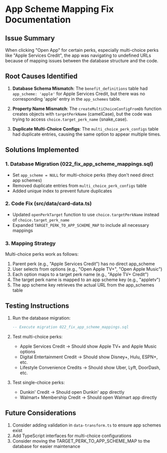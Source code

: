 # App Scheme Mapping Fix Documentation

## Issue Summary
When clicking "Open App" for certain perks, especially multi-choice perks like "Apple Services Credit", the app was navigating to undefined URLs because of mapping issues between the database structure and the code.

## Root Causes Identified

1. **Database Schema Mismatch**: The `benefit_definitions` table had `app_scheme: 'apple'` for Apple Services Credit, but there was no corresponding 'apple' entry in the `app_schemes` table.

2. **Property Name Mismatch**: The `createMultiChoiceConfigFromDb` function creates objects with `targetPerkName` (camelCase), but the code was trying to access `choice.target_perk_name` (snake_case).

3. **Duplicate Multi-Choice Configs**: The `multi_choice_perk_configs` table had duplicate entries, causing the same option to appear multiple times.

## Solutions Implemented

### 1. Database Migration (022_fix_app_scheme_mappings.sql)
- Set `app_scheme = NULL` for multi-choice perks (they don't need direct app schemes)
- Removed duplicate entries from `multi_choice_perk_configs` table
- Added unique index to prevent future duplicates

### 2. Code Fix (src/data/card-data.ts)
- Updated `openPerkTarget` function to use `choice.targetPerkName` instead of `choice.target_perk_name`
- Expanded `TARGET_PERK_TO_APP_SCHEME_MAP` to include all necessary mappings

### 3. Mapping Strategy
Multi-choice perks work as follows:
1. Parent perk (e.g., "Apple Services Credit") has no direct app_scheme
2. User selects from options (e.g., "Open Apple TV+", "Open Apple Music")
3. Each option maps to a target perk name (e.g., "Apple TV+ Credit")
4. The target perk name is mapped to an app scheme key (e.g., "appletv")
5. The app scheme key retrieves the actual URL from the app_schemes table

## Testing Instructions

1. Run the database migration:
   ```sql
   -- Execute migration 022_fix_app_scheme_mappings.sql
   ```

2. Test multi-choice perks:
   - Apple Services Credit → Should show Apple TV+ and Apple Music options
   - Digital Entertainment Credit → Should show Disney+, Hulu, ESPN+, etc.
   - Lifestyle Convenience Credits → Should show Uber, Lyft, DoorDash, etc.

3. Test single-choice perks:
   - Dunkin' Credit → Should open Dunkin' app directly
   - Walmart+ Membership Credit → Should open Walmart app directly

## Future Considerations

1. Consider adding validation in `data-transform.ts` to ensure app schemes exist
2. Add TypeScript interfaces for multi-choice configurations
3. Consider moving the TARGET_PERK_TO_APP_SCHEME_MAP to the database for easier maintenance